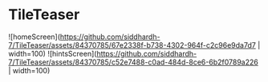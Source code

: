 # TileTeaser
![homeScreen](https://github.com/siddhardh-7/TileTeaser/assets/84370785/67e2338f-b738-4302-964f-c2c96e9da7d7 | width=100)
![hintsScreen](https://github.com/siddhardh-7/TileTeaser/assets/84370785/c52e7488-c0ad-484d-8ce6-6b2f0789a226 | width=100)
